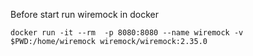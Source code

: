 Before start run wiremock in docker

```agsl
docker run -it --rm  -p 8080:8080 --name wiremock -v $PWD:/home/wiremock wiremock/wiremock:2.35.0
```